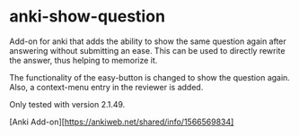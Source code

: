 # anki-show-question
Add-on for anki that adds the ability to show the same question again after answering without submitting an ease.
This can be used to directly rewrite the answer, thus helping to memorize it.

The functionality of the easy-button is changed to show the question again. Also, a context-menu entry in the reviewer is added.

Only tested with version 2.1.49.

[Anki Add-on][https://ankiweb.net/shared/info/1566569834]
